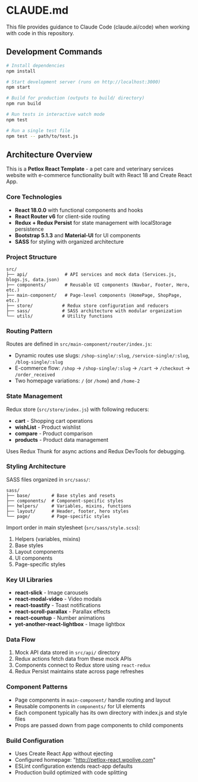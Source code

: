 # CLAUDE.md

This file provides guidance to Claude Code (claude.ai/code) when working with code in this repository.

## Development Commands

```bash
# Install dependencies
npm install

# Start development server (runs on http://localhost:3000)
npm start

# Build for production (outputs to build/ directory)
npm run build

# Run tests in interactive watch mode
npm test

# Run a single test file
npm test -- path/to/test.js
```

## Architecture Overview

This is a **Petlox React Template** - a pet care and veterinary services website with e-commerce functionality built with React 18 and Create React App.

### Core Technologies
- **React 18.0.0** with functional components and hooks
- **React Router v6** for client-side routing
- **Redux + Redux Persist** for state management with localStorage persistence
- **Bootstrap 5.1.3** and **Material-UI** for UI components
- **SASS** for styling with organized architecture

### Project Structure

```
src/
├── api/              # API services and mock data (Services.js, blogs.js, data.json)
├── components/       # Reusable UI components (Navbar, Footer, Hero, etc.)
├── main-component/   # Page-level components (HomePage, ShopPage, etc.)
├── store/           # Redux store configuration and reducers
├── sass/            # SASS architecture with modular organization
└── utils/           # Utility functions
```

### Routing Pattern

Routes are defined in `src/main-component/router/index.js`:
- Dynamic routes use slugs: `/shop-single/:slug`, `/service-single/:slug`, `/blog-single/:slug`
- E-commerce flow: `/shop` → `/shop-single/:slug` → `/cart` → `/checkout` → `/order_received`
- Two homepage variations: `/` (or `/home`) and `/home-2`

### State Management

Redux store (`src/store/index.js`) with following reducers:
- **cart** - Shopping cart operations
- **wishList** - Product wishlist
- **compare** - Product comparison
- **products** - Product data management

Uses Redux Thunk for async actions and Redux DevTools for debugging.

### Styling Architecture

SASS files organized in `src/sass/`:
```
sass/
├── base/        # Base styles and resets
├── components/  # Component-specific styles
├── helpers/     # Variables, mixins, functions
├── layout/      # Header, footer, hero styles  
└── page/        # Page-specific styles
```

Import order in main stylesheet (`src/sass/style.scss`):
1. Helpers (variables, mixins)
2. Base styles
3. Layout components
4. UI components
5. Page-specific styles

### Key UI Libraries
- **react-slick** - Image carousels
- **react-modal-video** - Video modals
- **react-toastify** - Toast notifications
- **react-scroll-parallax** - Parallax effects
- **react-countup** - Number animations
- **yet-another-react-lightbox** - Image lightbox

### Data Flow
1. Mock API data stored in `src/api/` directory
2. Redux actions fetch data from these mock APIs
3. Components connect to Redux store using `react-redux`
4. Redux Persist maintains state across page refreshes

### Component Patterns
- Page components in `main-component/` handle routing and layout
- Reusable components in `components/` for UI elements
- Each component typically has its own directory with index.js and style files
- Props are passed down from page components to child components

### Build Configuration
- Uses Create React App without ejecting
- Configured homepage: "http://petlox-react.wpolive.com"
- ESLint configuration extends react-app defaults
- Production build optimized with code splitting